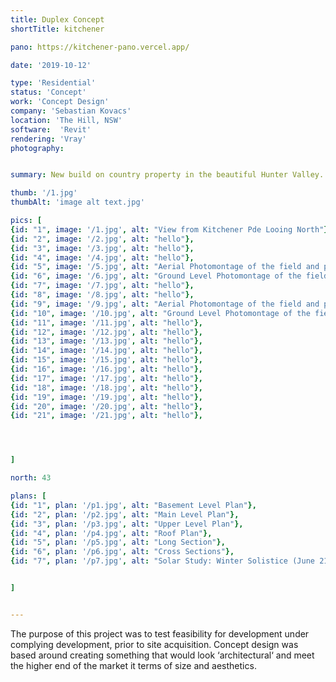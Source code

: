 ```yaml
---
title: Duplex Concept
shortTitle: kitchener

pano: https://kitchener-pano.vercel.app/

date: '2019-10-12'

type: 'Residential'
status: 'Concept'
work: 'Concept Design'
company: 'Sebastian Kovacs'
location: 'The Hill, NSW'
software:  'Revit'
rendering: 'Vray'
photography: 


summary: New build on country property in the beautiful Hunter Valley.

thumb: '/1.jpg'
thumbAlt: 'image alt text.jpg'

pics: [
{id: "1", image: '/1.jpg', alt: "View from Kitchener Pde Looing North"},
{id: "2", image: '/2.jpg', alt: "hello"},
{id: "3", image: '/3.jpg', alt: "hello"},
{id: "4", image: '/4.jpg', alt: "hello"},
{id: "5", image: '/5.jpg', alt: "Aerial Photomontage of the field and proposed facility building"},
{id: "6", image: '/6.jpg', alt: "Ground Level Photomontage of the field and proposed facility building"},
{id: "7", image: '/7.jpg', alt: "hello"},
{id: "8", image: '/8.jpg', alt: "hello"},
{id: "9", image: '/9.jpg', alt: "Aerial Photomontage of the field and proposed facility building"},
{id: "10", image: '/10.jpg', alt: "Ground Level Photomontage of the field and proposed facility building"},
{id: "11", image: '/11.jpg', alt: "hello"},
{id: "12", image: '/12.jpg', alt: "hello"},
{id: "13", image: '/13.jpg', alt: "hello"},
{id: "14", image: '/14.jpg', alt: "hello"},
{id: "15", image: '/15.jpg', alt: "hello"},
{id: "16", image: '/16.jpg', alt: "hello"},
{id: "17", image: '/17.jpg', alt: "hello"},
{id: "18", image: '/18.jpg', alt: "hello"},
{id: "19", image: '/19.jpg', alt: "hello"},
{id: "20", image: '/20.jpg', alt: "hello"},
{id: "21", image: '/21.jpg', alt: "hello"},




]

north: 43

plans: [
{id: "1", plan: '/p1.jpg', alt: "Basement Level Plan"},
{id: "2", plan: '/p2.jpg', alt: "Main Level Plan"},
{id: "3", plan: '/p3.jpg', alt: "Upper Level Plan"},
{id: "4", plan: '/p4.jpg', alt: "Roof Plan"},
{id: "5", plan: '/p5.jpg', alt: "Long Section"},
{id: "6", plan: '/p6.jpg', alt: "Cross Sections"},
{id: "7", plan: '/p7.jpg', alt: "Solar Study: Winter Solistice (June 21)"},


]


---
```


The purpose of this project was to test feasibility for development under complying development, prior to site acquisition.
Concept design was based around creating something that would look ‘architectural‘ and meet the higher end of the market it terms of size and aesthetics. 
